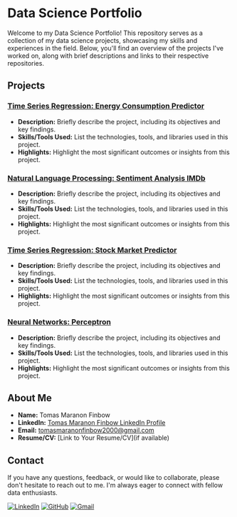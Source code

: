 # Data Science Portfolio

Welcome to my Data Science Portfolio! This repository serves as a collection of my data science projects, showcasing my skills and experiences in the field. Below, you'll find an overview of the projects I've worked on, along with brief descriptions and links to their respective repositories.

## Projects

### [Time Series Regression: Energy Consumption Predictor](https://github.com/tommf00/Data-Science-Portfolio/tree/main/Energy%20consumption%20predictor)

- **Description:** Briefly describe the project, including its objectives and key findings.
- **Skills/Tools Used:** List the technologies, tools, and libraries used in this project.
- **Highlights:** Highlight the most significant outcomes or insights from this project.

### [Natural Language Processing: Sentiment Analysis IMDb](https://github.com/tommf00/Data-Science-Portfolio/tree/main/Sentiment%20Analysis%20IMDB)

- **Description:** Briefly describe the project, including its objectives and key findings.
- **Skills/Tools Used:** List the technologies, tools, and libraries used in this project.
- **Highlights:** Highlight the most significant outcomes or insights from this project.

### [Time Series Regression: Stock Market Predictor](https://github.com/tommf00/Data-Science-Portfolio/tree/main/Stock%20Market%20Predictor)

- **Description:** Briefly describe the project, including its objectives and key findings.
- **Skills/Tools Used:** List the technologies, tools, and libraries used in this project.
- **Highlights:** Highlight the most significant outcomes or insights from this project.

### [Neural Networks: Perceptron](https://github.com/tommf00/Data-Science-Portfolio/tree/main/Perceptron)

- **Description:** Briefly describe the project, including its objectives and key findings.
- **Skills/Tools Used:** List the technologies, tools, and libraries used in this project.
- **Highlights:** Highlight the most significant outcomes or insights from this project.

## About Me

- **Name:** Tomas Maranon Finbow
- **LinkedIn:** [Tomas Maranon Finbow LinkedIn Profile](https://www.linkedin.com/in/tomas-maranon-finbow-758880196/)
- **Email:** tomasmaranonfinbow2000@gmail.com
- **Resume/CV:** [Link to Your Resume/CV](if available)

## Contact

If you have any questions, feedback, or would like to collaborate, please don't hesitate to reach out to me. I'm always eager to connect with fellow data enthusiasts.

[![LinkedIn](https://img.shields.io/badge/linkedin-%230077B5.svg?style=for-the-badge&logo=linkedin&logoColor=white)](https://www.linkedin.com/in/tomas-maranon-finbow-758880196/)
[![GitHub](https://img.shields.io/badge/github-%23121011.svg?style=for-the-badge&logo=github&logoColor=white)](https://github.com/tommf00)
[![Gmail](https://img.shields.io/badge/Gmail-D14836?style=for-the-badge&logo=gmail&logoColor=white)](mailto:tomasmaranonfinbow2000@gmail.com)
